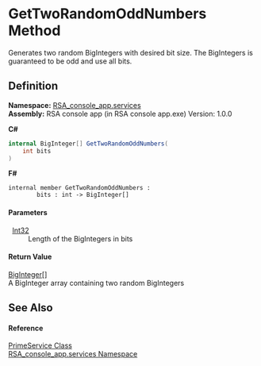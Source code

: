 # GetTwoRandomOddNumbers Method


Generates two random BigIntegers with desired bit size. The BigIntegers is guaranteed to be odd and use all bits.



## Definition
**Namespace:** <a href="e62a6912-ae2b-9956-1793-29f38c459ec4">RSA_console_app.services</a>  
**Assembly:** RSA console app (in RSA console app.exe) Version: 1.0.0

**C#**
``` C#
internal BigInteger[] GetTwoRandomOddNumbers(
	int bits
)
```
**F#**
``` F#
internal member GetTwoRandomOddNumbers : 
        bits : int -> BigInteger[] 
```



#### Parameters
<dl><dt>  <a href="https://learn.microsoft.com/dotnet/api/system.int32" target="_blank" rel="noopener noreferrer">Int32</a></dt><dd>Length of the BigIntegers in bits</dd></dl>

#### Return Value
<a href="https://learn.microsoft.com/dotnet/api/system.numerics.biginteger" target="_blank" rel="noopener noreferrer">BigInteger</a>[]  
A BigInteger array containing two random BigIntegers

## See Also


#### Reference
<a href="f5d89780-faba-1ae3-744e-52de67743f9f">PrimeService Class</a>  
<a href="e62a6912-ae2b-9956-1793-29f38c459ec4">RSA_console_app.services Namespace</a>  
